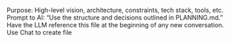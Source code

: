 Purpose: High-level vision, architecture, constraints, tech stack, tools, etc.
Prompt to AI: “Use the structure and decisions outlined in PLANNING.md.”
Have the LLM reference this file at the beginning of any new conversation.
Use Chat to create file